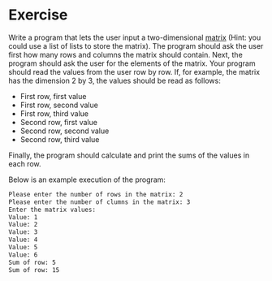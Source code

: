 # Exercise

Write a program that lets the user input a two-dimensional
[matrix](<https://en.wikipedia.org/wiki/Matrix_(mathematics)>)
(Hint: you could use a list of lists to store the matrix).
The program should ask the user first how many rows and columns the
matrix should contain. Next, the program should ask the user for
the elements of the matrix. Your program should read the values
from the user row by row. If, for example, the matrix has the dimension 2 by 3, the values
should be read as follows:

- First row, first value
- First row, second value
- First row, third value
- Second row, first value
- Second row, second value
- Second row, third value

Finally, the program should calculate and
print the sums of the values in each row.

Below is an example execution of the program:

```zsh
Please enter the number of rows in the matrix: 2
Please enter the number of clumns in the matrix: 3
Enter the matrix values:
Value: 1
Value: 2
Value: 3
Value: 4
Value: 5
Value: 6
Sum of row: 5
Sum of row: 15
```
